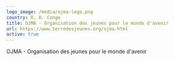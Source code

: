 ```yaml
---
logo_image: /media/ojma-logo.png
country: R. D. Congo
title: OJMA - Organisation des jeunes pour le monde d'avenir
url: https://www.terredesjeunes.org/ojma.html
active: true
---
```

OJMA - Organisation des jeunes pour le monde d'avenir